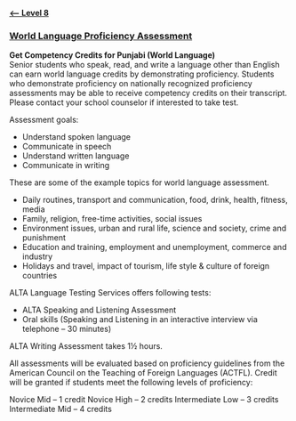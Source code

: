 **[<-- Level 8](https://amardeep0.github.io/learnPunjabi/Level-8_WorldLanguageCompetencyTesting/)**

### [World Language Proficiency Assessment](https://www.k12.wa.us/student-success/resources-subject-area/world-languages/competency-credits-students)

**Get Competency Credits for Punjabi (World Language)**  
Senior students who speak, read, and write a language other than English can earn world language credits by demonstrating proficiency. Students who demonstrate proficiency on nationally recognized proficiency assessments may be able to receive competency credits on their transcript. Please contact your school counselor if interested to take test.

Assessment goals:
  - Understand spoken language
  - Communicate in speech
  - Understand written language
  - Communicate in writing

These are some of the example topics for world language assessment. 

  - Daily routines, transport and communication, food, drink, health, fitness, media
  - Family, religion, free-time activities, social issues 
  - Environment issues, urban and rural life, science and society, crime and punishment
  - Education and training, employment and unemployment, commerce and industry
  - Holidays and travel, impact of tourism, life style & culture of foreign countries

 ALTA Language Testing Services offers following tests:
  - ALTA Speaking and Listening Assessment 
  - Oral skills (Speaking and Listening in an interactive interview via telephone – 30 minutes) 

 ALTA Writing Assessment takes 1½ hours. 

All assessments will be evaluated based on proficiency guidelines from the American Council on the Teaching of Foreign Languages (ACTFL). Credit will be granted if students meet the following levels of proficiency:  

Novice Mid – 1 credit 
Novice High – 2 credits 
Intermediate Low – 3 credits 
Intermediate Mid – 4 credits 

